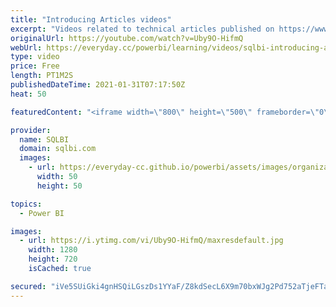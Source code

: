 ```yaml
---
title: "Introducing Articles videos"
excerpt: "Videos related to technical articles published on https://www.sqlbi.com  In the description of each video, you can find the link to read the article and download the sample files used in the demos.  The purpose of these videos is to describe the scenario solved in the article and provide additional comments"
originalUrl: https://youtube.com/watch?v=Uby9O-HifmQ
webUrl: https://everyday.cc/powerbi/learning/videos/sqlbi-introducing-articles-videos/
type: video
price: Free
length: PT1M2S
publishedDateTime: 2021-01-31T07:17:50Z
heat: 50

featuredContent: "<iframe width=\"800\" height=\"500\" frameborder=\"0\" src=\"https://www.youtube.com/embed/Uby9O-HifmQ\" allow=\"accelerometer; autoplay; encrypted-media; gyroscope; picture-in-picture\" allowfullscreen></iframe>"

provider:
  name: SQLBI
  domain: sqlbi.com
  images:
    - url: https://everyday-cc.github.io/powerbi/assets/images/organizations/sqlbi.com-50x50.jpg
      width: 50
      height: 50

topics:
  - Power BI

images:
  - url: https://i.ytimg.com/vi/Uby9O-HifmQ/maxresdefault.jpg
    width: 1280
    height: 720
    isCached: true

secured: "iVe5SUiGki4gnHSQiLGszDs1YYaF/Z8kdSecL6X9m70bxWJg2Pd752aTjeFTaRXCzxdl7ucQ02S7ikABxNCu9h407eVr64L8vb4rpegFjiPNH2uyVDY/0e96z1P+yCfxYWNbHuQ7ZHpjzBRQA7sWu0WACJadIuAlFc3CMwyDttvrSh7CkLOvttLDk+IdTJlvvxICsqied4v1gHLsR9A4xiiZ1JYacrQfX+4zdPsMtulLJU4o/HtieCyOlSsI4QyZAnV2hDSnJQaOv1U9Y6Dcykg0bS9CO+BCOsfFTr/ZDvf2pTUo/lO72VcWYHze4vlFo2DeV9O1bwSlBCp4x7JEvroiiSktkHRQY8GKHzC1+JDjWITQTJmnQjUD9O0/ZWp++OD9RDVcqkyZC1/ZRqUIaqosO9VSFOvMK829Ds9JXK4=;N8zJ5Z3AE3H8+cDIjrQdpQ=="
---
```


